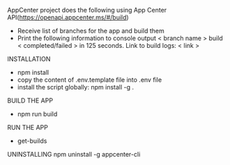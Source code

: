 AppCenter project does the following using App Center API(https://openapi.appcenter.ms/#/build)
- Receive list of branches for the app and build them
- Print the following information to console output
< branch name > build < completed/failed > in 125 seconds. Link to build logs: < link >

INSTALLATION
- npm install
- copy  the content of .env.template file into .env file
- install the script globally: npm install -g .

BUILD THE APP
- npm run build

RUN THE APP
- get-builds

UNINSTALLING
npm uninstall -g appcenter-cli